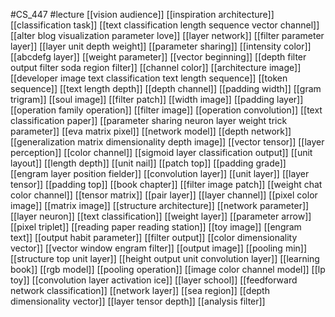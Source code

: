 #CS_447
#lecture
[[vision audience]]
[[inspiration architecture]]
[[classification task]]
[[text classification length sequence vector channel]]
[[alter blog visualization parameter love]]
[[layer network]]
[[filter parameter layer]]
[[layer unit depth weight]]
[[parameter sharing]]
[[intensity color]]
[[abcdefg layer]]
[[weight parameter]]
[[vector beginning]]
[[depth filter output filter soda region filter]]
[[channel color]]
[[architecture image]]
[[developer image text classification text length sequence]]
[[token sequence]]
[[text length depth]]
[[depth channel]]
[[padding width]]
[[gram trigram]]
[[soul image]]
[[filter patch]]
[[width image]]
[[padding layer]]
[[operation family operation]]
[[filter image]]
[[operation convolution]]
[[text classification paper]]
[[parameter sharing neuron layer weight trick parameter]]
[[eva matrix pixel]]
[[network model]]
[[depth network]]
[[generalization matrix dimensionality depth image]]
[[vector tensor]]
[[layer perception]]
[[color channel]]
[[sigmoid layer classification output]]
[[unit layout]]
[[length depth]]
[[unit nail]]
[[patch top]]
[[padding grade]]
[[engram layer position fielder]]
[[convolution layer]]
[[unit layer]]
[[layer tensor]]
[[padding top]]
[[book chapter]]
[[filter image patch]]
[[weight chat color channel]]
[[tensor matrix]]
[[pair layer]]
[[layer channel]]
[[pixel color image]]
[[matrix image]]
[[structure architecture]]
[[network parameter]]
[[layer neuron]]
[[text classification]]
[[weight layer]]
[[parameter arrow]]
[[pixel triplet]]
[[reading paper reading station]]
[[toy image]]
[[engram text]]
[[output habit parameter]]
[[filter output]]
[[color dimensionality vector]]
[[vector window engram filter]]
[[output image]]
[[pooling min]]
[[structure top unit layer]]
[[height output unit convolution layer]]
[[learning book]]
[[rgb model]]
[[pooling operation]]
[[image color channel model]]
[[lp toy]]
[[convolution layer activation ice]]
[[layer school]]
[[feedforward network classification]]
[[network layer]]
[[sea region]]
[[depth dimensionality vector]]
[[layer tensor depth]]
[[analysis filter]]
